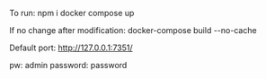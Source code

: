 To run:
npm i 
docker compose up

If no change after modification:
docker-compose build --no-cache

Default port:
http://127.0.0.1:7351/

pw: admin
password: password
